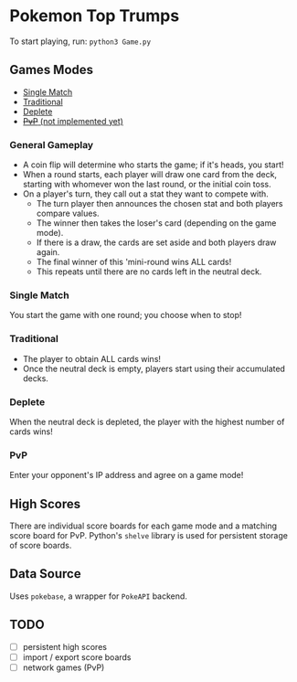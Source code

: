 # Pokemon Top Trumps
To start playing, run: `python3 Game.py`

## Games Modes
- [Single Match](#single-match)
- [Traditional](#traditional)
- [Deplete](#deplete)
- [~~PvP~~ (not implemented yet)](#pvp)

### General Gameplay
- A coin flip will determine who starts the game; if it's heads, you start!
- When a round starts, each player will draw one card from the deck, 
    starting with whomever won the last round, or the initial coin toss.
- On a player's turn, they call out a stat they want to compete with.
    - The turn player then announces the chosen stat and both players compare values.
    - The winner then takes the loser's card (depending on the game mode).
    - If there is a draw, the cards are set aside and both players draw again.
    - The final winner of this 'mini-round wins ALL cards!
    - This repeats until there are no cards left in the neutral deck.

### Single Match
You start the game with one round; you choose when to stop!

### Traditional
- The player to obtain ALL cards wins!
- Once the neutral deck is empty, players start using their accumulated decks.

### Deplete
When the neutral deck is depleted, the player with the highest number of cards wins!

### PvP
Enter your opponent's IP address and agree on a game mode!

## High Scores
There are individual score boards for each game mode and a matching score board for PvP.
Python's `shelve` library is used for persistent storage of score boards.

## Data Source
Uses `pokebase`, a wrapper for `PokeAPI` backend.

## TODO
- [ ] persistent high scores
- [ ] import / export score boards
- [ ] network games (PvP)
